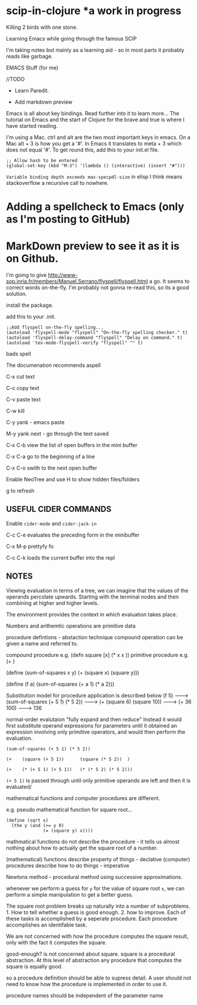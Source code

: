 # scip-in-clojure *a work in progress

Killing 2 birds with one stone.

Learning Emacs while going through the famous SCIP

I'm taking notes but mainly as a learning aid - so in most parts it probably reads like garbage.

EMACS Stuff (for me)

//TODO

* Learn Paredit.

* Add markdown preview

Emacs is all about key bindings. Read further into it to learn more... The tutorial on Emacs and the start of Clojure for the brave and true is where I have started reading.

I'm using a Mac. ctrl and alt are the two most important keys in emacs. On a Mac alt + 3 is how you get a '#'. In Emacs it translates to meta + 3 which does not equal '#'. To get round this, add this to your init.el file.

```
;; Allow hash to be entered  
(global-set-key (kbd "M-3") '(lambda () (interactive) (insert "#")))
```

`Variable binding depth exceeds max-specpdl-size` in elisp I think means stackoverflow a recursive call to nowhere.

# Adding a spellcheck to Emacs (only as I'm posting to GitHub)



# MarkDown preview to see it as it is on Github.


I'm going to give http://www-sop.inria.fr/members/Manuel.Serrano/flyspell/flyspell.html a go. It seems to correct words on-the-fly. I'm probably not gonna re-read this, so its a good solution.

install the package.

add this to your .init.

```
;;Add flyspell on-the-fly spelling...
(autoload 'flyspell-mode "flyspell" "On-the-fly spelling checker." t)
(autoload 'flyspell-delay-command "flyspell" "Delay on command." t)
(autoload 'tex-mode-flyspell-verify "flyspell" "" t) 

```
bads spell

The documenation recommends aspell

C-x cut text

C-c copy text

C-v paste text

C-w kill

C-y yank - emacs paste 

M-y yank next - go through the text saved

C-x C-b view the list of open buffers in the mini buffer

C-x C-a go to the beginning of a line

C-x C-o swith to the next open buffer

Enable NeoTree and use H to show hidden files/folders

g to refresh 

## USEFUL CIDER COMMANDS

Enable `cider-mode` and `cider-jack-in`

C-c C-e evaluates the preceding form in the minibuffer

C-x M-p prettyfy fo

C-c C-k loads the current buffer into the repl

## NOTES


Viewing evaluation in terms of a tree, we can imagine that the values of the operands percolate upwards. Starting with the terminal nodes and then combining at higher and higher levels.

The environment provides the context in which evaluation takes place.

Numbers and arithemtic operations are primitive data

procedure defintions - abstaction technique compound operation can be given a name and referred to.

compound procedure e.g. (defn square [x] (* x x ))
primitive procedure e.g. (+ )

(define (sum-of-squares x y)
  (+ (square x) (square y)))

(define (f a)
  (sum-of-squares (+ a 1) (* a 2)))


Substitution model for procedure application is described below
(f 5) ---> (sum-of-squares (+ 5 1) (* 5 2)) ---> (+ (square 6) (square 10)) ---> (+ 36 100) ---> 136

normal-order evalutaion "fully expand and then reduce"
Instead it would first substitute operand expressions for parameters until it obtained an expression involving only primitive operators, and would then perform the evaluation.
```
(sum-of-squares (+ 5 1) (* 5 2))

(+    (square (+ 5 1))      (square (* 5 2))  )

(+    (* (+ 5 1) (+ 5 1))   (* (* 5 2) (* 5 2)))
```

`(+ 5 1)` is passed through until only primitive operands are left and then it is evaluated/

mathematical functions and computer procedures are different.

e.g. pseudo mathematical function for square root...
```
(define (sqrt x)
  (the y (and (>= y 0)
              (= (square y) x))))
```
mathmatical functions do not describe the procedure - it tells us almost nothing about how to actually get the square root of a number.

(mathematical) functions describe property of things - declative
(computer) procedures describe how to do things - imperative

Newtons method - procedural method using successive approximations.

whenever we perform a guess for `y` for the value of square root `x`, we can perform a simple manipulation to get a better guess.


The square root problem breaks up naturally into a number of subproblems. 1. How to tell whether a guess is good enough. 2. how to improve. Each of these tasks is accomplished by a seperate procedure. Each procedure accomplishes an identifable task.

We are not concerned with how the procedure computes the square result, only with the fact it computes the square.

good-enough? is not concerned about square. square is a procedural abstraction. At this level of abstraction any procedure that computes the square is equally good.

so a procedure definition should be able to supress detail. A user should not need to know how the procedure is implemented in order to use it.

procedure names should be independent of the parameter name  




